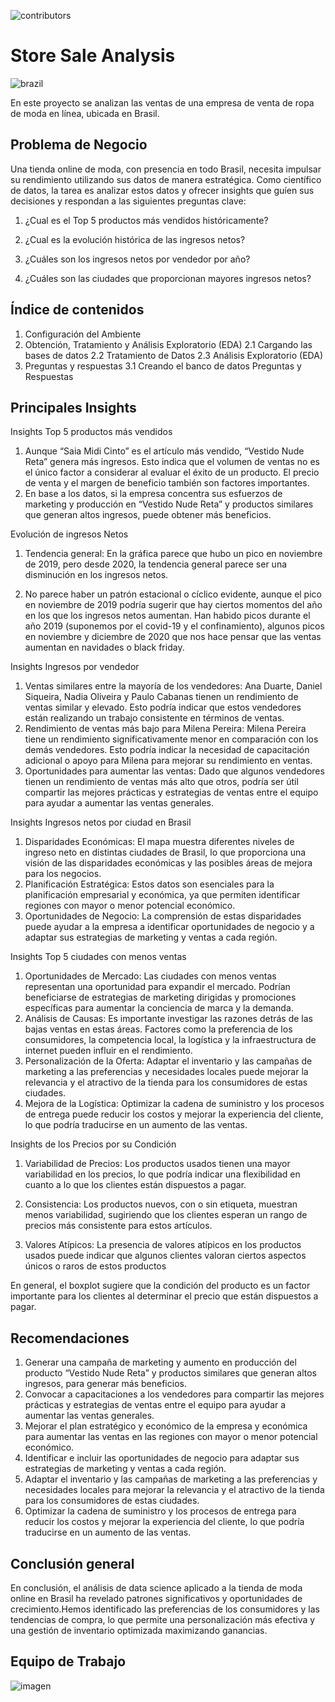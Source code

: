 ![contributors](https://img.shields.io/badge/contributors-4-green)
# Store Sale Analysis
![brazil](https://github.com/AlmuMell/Store_sales_analysis/assets/123112841/24b48361-b1d7-408f-8570-64cdd13f040b)

En este proyecto se analizan las ventas de una empresa de venta de ropa de moda en línea, ubicada en Brasil.

## Problema de Negocio
Una tienda online de moda, con presencia en todo Brasil, necesita impulsar su rendimiento utilizando sus datos de manera estratégica. Como científico de datos, la tarea es analizar estos datos y ofrecer insights que guíen sus decisiones y respondan a las siguientes preguntas clave:

1. ¿Cual es el Top 5 productos más vendidos históricamente?

2. ¿Cual es la evolución histórica de las ingresos netos?

3. ¿Cuáles son los ingresos netos por vendedor por año?

4. ¿Cuáles son las ciudades que proporcionan mayores ingresos netos?

## Índice de contenidos

1. Configuración del Ambiente
2. Obtención, Tratamiento y Análisis Exploratorio (EDA)
   2.1 Cargando las bases de datos
   2.2 Tratamiento de Datos
   2.3 Análisis Exploratorio (EDA)
3. Preguntas y respuestas
   3.1 Creando el banco de datos
   Preguntas y Respuestas

## Principales Insights
Insights Top 5 productos más vendidos

1. Aunque “Saia Midi Cinto” es el artículo más vendido, “Vestido Nude Reta” genera más ingresos. Esto indica que el volumen de ventas no es el único factor a considerar al evaluar el éxito de un producto. El precio de venta y el margen de beneficio también son factores importantes.
2. En base a los datos, si la empresa concentra sus esfuerzos de marketing y producción en “Vestido Nude Reta” y productos similares que generan altos ingresos, puede obtener más beneficios.

Evolución de ingresos Netos
1. Tendencia general: En la gráfica parece que hubo un pico en noviembre de 2019, pero desde 2020, la tendencia general parece ser una disminución en los ingresos netos.

2. No parece haber un patrón estacional o cíclico evidente, aunque el pico en noviembre de 2019 podría sugerir que hay ciertos momentos del año en los que los ingresos netos aumentan. Han habido picos durante el año 2019 (suponemos por el covid-19 y el confinamiento), algunos picos en noviembre y diciembre de 2020 que nos hace pensar que las ventas aumentan en navidades o black friday.

Insights Ingresos por vendedor

1. Ventas similares entre la mayoría de los vendedores: Ana Duarte, Daniel Siqueira, Nadia Oliveira y Paulo Cabanas tienen un rendimiento de ventas similar y elevado. Esto podría indicar que estos vendedores están realizando un trabajo consistente en términos de ventas.
2. Rendimiento de ventas más bajo para Milena Pereira: Milena Pereira tiene un rendimiento significativamente menor en comparación con los demás vendedores. Esto podría indicar la necesidad de capacitación adicional o apoyo para Milena para mejorar su rendimiento en ventas.
3. Oportunidades para aumentar las ventas: Dado que algunos vendedores tienen un rendimiento de ventas más alto que otros, podría ser útil compartir las mejores prácticas y estrategias de ventas entre el equipo para ayudar a aumentar las ventas generales.

Insights Ingresos netos por ciudad en Brasil
1. Disparidades Económicas: El mapa muestra diferentes niveles de ingreso neto en distintas ciudades de Brasil, lo que proporciona una visión de las disparidades económicas y las posibles áreas de mejora para los negocios.
2. Planificación Estratégica: Estos datos son esenciales para la planificación empresarial y económica, ya que permiten identificar regiones con mayor o menor potencial económico.
3. Oportunidades de Negocio: La comprensión de estas disparidades puede ayudar a la empresa a identificar oportunidades de negocio y a adaptar sus estrategias de marketing y ventas a cada región.

Insights Top 5 ciudades con menos ventas
1. Oportunidades de Mercado: Las ciudades con menos ventas representan una oportunidad para expandir el mercado. Podrían beneficiarse de estrategias de marketing dirigidas y promociones específicas para aumentar la conciencia de marca y la demanda.
2. Análisis de Causas: Es importante investigar las razones detrás de las bajas ventas en estas áreas. Factores como la preferencia de los consumidores, la competencia local, la logística y la infraestructura de internet pueden influir en el rendimiento.
3. Personalización de la Oferta: Adaptar el inventario y las campañas de marketing a las preferencias y necesidades locales puede mejorar la relevancia y el atractivo de la tienda para los consumidores de estas ciudades.
4. Mejora de la Logística: Optimizar la cadena de suministro y los procesos de entrega puede reducir los costos y mejorar la experiencia del cliente, lo que podría traducirse en un aumento de las ventas.

Insights de los Precios por su Condición

1. Variabilidad de Precios: Los productos usados tienen una mayor variabilidad en los precios, lo que podría indicar una flexibilidad en cuanto a lo que los clientes están dispuestos a pagar.

2. Consistencia: Los productos nuevos, con o sin etiqueta, muestran menos variabilidad, sugiriendo que los clientes esperan un rango de precios más consistente para estos artículos.

3. Valores Atípicos: La presencia de valores atípicos en los productos usados puede indicar que algunos clientes valoran ciertos aspectos únicos o raros de estos productos

En general, el boxplot sugiere que la condición del producto es un factor importante para los clientes al determinar el precio que están dispuestos a pagar.


## Recomendaciones
1. Generar una campaña de marketing y aumento en producción del producto “Vestido Nude Reta” y productos similares que generan altos ingresos, para generar más beneficios.
2. Convocar a capacitaciones a los vendedores para compartir las mejores prácticas y estrategias de ventas entre el equipo para ayudar a aumentar las ventas generales.
3. Mejorar el plan estratégico y económico de la empresa y económica para aumentar las ventas en las regiones con mayor o menor potencial económico.
4. Identificar e incluir las oportunidades de negocio para adaptar sus estrategias de marketing y ventas a cada región.
5. Adaptar el inventario y las campañas de marketing a las preferencias y necesidades locales para mejorar la relevancia y el atractivo de la tienda para los consumidores de estas ciudades.
6. Optimizar la cadena de suministro y los procesos de entrega para reducir los costos y mejorar la experiencia del cliente, lo que podría traducirse en un aumento de las ventas.

## Conclusión general
En conclusión, el análisis de data science aplicado a la tienda de moda online en Brasil ha revelado patrones significativos y oportunidades de crecimiento.Hemos identificado las preferencias de los consumidores y las tendencias de compra, lo que permite una personalización más efectiva y una gestión de inventario optimizada maximizando ganancias.

## Equipo de Trabajo
![imagen](https://github.com/AlmuMell/Store_sales_analysis/assets/123112841/9fdab03e-1ef6-4536-97ed-0b9604e197eb)

